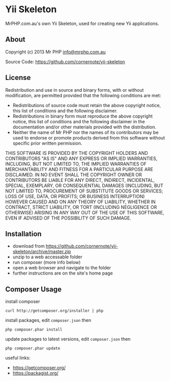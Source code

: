 # Yii Skeleton

MrPHP.com.au's own Yii Skeleton, used for creating new Yii applications.

## About

Copyright (c) 2013 Mr PHP <info@mrphp.com.au>

Source Code: https://github.com/cornernote/yii-skeleton


## License

Redistribution and use in source and binary forms, with or without modification, are permitted provided that the following conditions are met:

* Redistributions of source code must retain the above copyright notice, this list of conditions and the following disclaimer.
* Redistributions in binary form must reproduce the above copyright notice, this list of conditions and the following disclaimer in the documentation and/or other materials provided with the distribution.
* Neither the name of Mr PHP nor the names of its contributors may be used to endorse or promote products derived from this software without specific prior written permission.

THIS SOFTWARE IS PROVIDED BY THE COPYRIGHT HOLDERS AND CONTRIBUTORS "AS IS" AND ANY EXPRESS OR IMPLIED WARRANTIES, INCLUDING, BUT NOT LIMITED TO, THE IMPLIED WARRANTIES OF MERCHANTABILITY AND FITNESS FOR A PARTICULAR PURPOSE ARE DISCLAIMED. IN NO EVENT SHALL THE COPYRIGHT OWNER OR CONTRIBUTORS BE LIABLE FOR ANY DIRECT, INDIRECT, INCIDENTAL, SPECIAL, EXEMPLARY, OR CONSEQUENTIAL DAMAGES (INCLUDING, BUT NOT LIMITED TO, PROCUREMENT OF SUBSTITUTE GOODS OR SERVICES; LOSS OF USE, DATA, OR PROFITS; OR BUSINESS INTERRUPTION) HOWEVER CAUSED AND ON ANY THEORY OF LIABILITY, WHETHER IN CONTRACT, STRICT LIABILITY, OR TORT (INCLUDING NEGLIGENCE OR OTHERWISE) ARISING IN ANY WAY OUT OF THE USE OF THIS SOFTWARE, EVEN IF ADVISED OF THE POSSIBILITY OF SUCH DAMAGE.


## Installation

* download from https://github.com/cornernote/yii-skeleton/archive/master.zip
* unzip to a web accessable folder
* run composer (more info below)
* open a web browser and navigate to the folder
* further instructions are on the site's home page

## Composer Usage

install composer
```
curl http://getcomposer.org/installer | php
```

install packages, edit `composer.json` then
```
php composer.phar install
```

update packages to latest versions, edit `composer.json` then
```
php composer.phar update
```

useful links:
* https://getcomposer.org/
* https://packagist.org/
